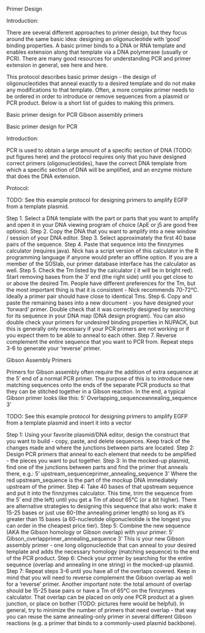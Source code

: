 Primer Design

Introduction:

There are several different approaches to primer design, but they focus around the same basic idea: designing an oligonucleotide with ‘good’ binding properties. A basic primer binds to a DNA or RNA template and enables extension along that template via a DNA polymerase (usually or PCR). There are many good resources for understanding PCR and primer extension in general, see here and here.

This protocol describes basic primer design - the design of oligonucleotides that anneal exactly to a desired template and do not make any modifications to that template. Often, a more complex primer needs to be ordered in order to introduce or remove sequences from a plasmid or PCR product. Below is a short list of guides to making this primers.

Basic primer design for PCR
Gibson assembly primers

Basic primer design for PCR

Introduction:

PCR is used to obtain a large amount of a specific section of DNA (TODO: put figures here) and the protocol requires only that you have designed correct primers (oligonucleotides), have the correct DNA template from which a specific section of DNA will be amplified, and an enzyme mixture that does the DNA extension.

Protocol:

TODO: See this example protocol for designing primers to amplify EGFP from a template plasmid.

Step 1. Select a DNA template with the part or parts that you want to amplify and open it in your DNA viewing program of choice (ApE or j5 are good free options).
Step 2. Copy the DNA that you want to amplify into a new window / session of your DNA editor.
Step 3. Select approximately the first 40 base pairs of the sequence.
Step 4. Paste that sequence into the finnzymes calculator (requires java). Nick has a script version of this calculator in the R programming language if anyone would prefer an offline option. If you are a member of the SOSlab, our primer database interface has the calculator as well.
Step 5. Check the Tm listed by the calculator ( it will be in bright red). Start removing bases from the 3’ end (the right side) until you get close to or above the desired Tm. People have different preferences for the Tm, but the most important thing is that it is consistent - Nick recommends 70-72°C. Ideally a primer pair should have close to identical Tms.
Step 6. Copy and paste the remaining bases into a new document - you have designed your ‘forward’ primer. Double check that it was correctly designed by searching for its sequence in your DNA map (DNA design program). You can also double check your primers for undesired binding properties in NUPACK, but this is generally only necessary if your PCR primers are not working or if you expect them to be able to anneal to each other.
Step 7. Reverse complement the entire sequence that you want to PCR from. Repeat steps 3-6 to generate your ‘reverse’ primer.


Gibson Assembly Primers

Primers for Gibson assembly often require the addition of extra sequence at the 5’ end of a normal PCR primer. The purpose of this is to introduce new matching sequences onto the ends of the separate PCR products so that they can be stitched together in a Gibson reaction. In the end, a typical Gibson primer looks like this: 5’ Overlapping_sequenceannealing_sequence 3’

TODO: See this example protocol for designing primers to amplify EGFP from a template plasmid and insert it into a vector

Step 1: Using your favorite plasmid/DNA editor, design the construct that you want to build - copy, paste, and delete sequences. Keep track of the changes made and where the junctions between parts are located.
Step 2: Design PCR primers that anneal to each element that needs to be amplified - the pieces you want to put together.
Step 3: In the mocked-up plasmid, find one of the junctions between parts and find the primer that anneals there, e.g.:
	5’ upstream_sequenceprimer_annealing_sequence 3’ 
Where the red upstream_sequence is the part of the mockup DNA immediately upstream of the primer.
Step 4: Take 40 bases of that upstream sequence and put it into the finnzymes calculator. This time, trim the sequence from the 5’ end (the left) until you get a Tm of about 65°C (or a bit higher). There are alternative strategies to designing this sequence that also work: make it 15-25 bases or just use 60-(the annealing primer length) so long as it’s greater than 15 bases (a 60-nucleotide oligonucleotide is the longest you can order in the cheapest price tier).
Step 5: Combine the new sequence (AKA the Gibson homology or Gibson overlap) with your primer: 5’ Gibson_overlapprimer_annealing_sequence 3’ 
	This is your new Gibson assembly primer - one long oligonucleotide that can anneal to your desired template and adds the necessary homology (matching sequence) to the end of the PCR product.
Step 6: Check your primer by searching for the entire sequence (overlap and annealing in one string) in the mocked-up plasmid.
Step 7: Repeat steps 3-6 until you have all of the overlaps covered. Keep in mind that you will need to reverse complement the Gibson overlap as well for a ‘reverse’ primer. Another important note: the total amount of overlap should be 15-25 base pairs or have a Tm of 65°C on the finnzymes calculator. That overlap can be placed on only one PCR product at a given junction, or place on bother (TODO: pictures here would be helpful). In general, try to minimize the number of primers that need overlap - that way you can reuse the same annealing-only primer in several different Gibson reactions (e.g. a primer that binds to a commonly-used plasmid backbone).
